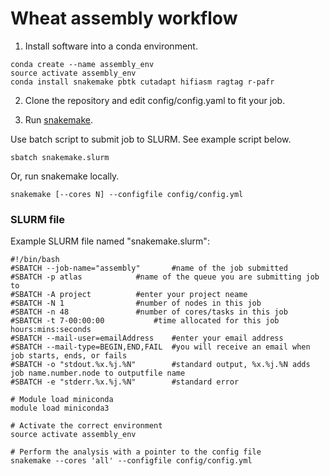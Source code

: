 # Wheat assembly workflow

1. Install software into a conda environment.

```
conda create --name assembly_env
source activate assembly_env
conda install snakemake pbtk cutadapt hifiasm ragtag r-pafr
```

2. Clone the repository and edit config/config.yaml to fit your job.

3. Run [snakemake](https://snakemake.readthedocs.io/en/stable/).

Use batch script to submit job to SLURM. See example script below.

```
sbatch snakemake.slurm
```

Or, run snakemake locally.

```
snakemake [--cores N] --configfile config/config.yml
```

### SLURM file

Example SLURM file named "snakemake.slurm":

```
#!/bin/bash
#SBATCH --job-name="assembly"		#name of the job submitted
#SBATCH -p atlas			#name of the queue you are submitting job to
#SBATCH -A project			#enter your project neame
#SBATCH -N 1				#number of nodes in this job
#SBATCH -n 48				#number of cores/tasks in this job
#SBATCH -t 7-00:00:00			#time allocated for this job hours:mins:seconds
#SBATCH --mail-user=emailAddress	#enter your email address
#SBATCH --mail-type=BEGIN,END,FAIL	#you will receive an email when job starts, ends, or fails
#SBATCH -o "stdout.%x.%j.%N"		#standard output, %x.%j.%N adds job name.number.node to outputfile name
#SBATCH -e "stderr.%x.%j.%N"		#standard error

# Module load miniconda
module load miniconda3

# Activate the correct environment
source activate assembly_env

# Perform the analysis with a pointer to the config file
snakemake --cores 'all' --configfile config/config.yml
```